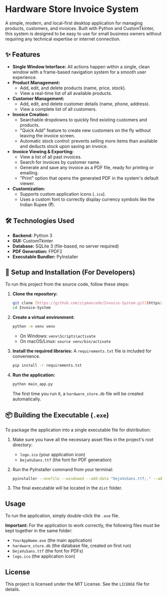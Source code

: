 # Hardware Store Invoice System

A simple, modern, and local-first desktop application for managing products, customers, and invoices. Built with Python and CustomTkinter, this system is designed to be easy to use for small business owners without requiring any technical expertise or internet connection.



## ✨ Features

- **Single Window Interface:** All actions happen within a single, clean window with a frame-based navigation system for a smooth user experience.
- **Product Management:**
  - Add, edit, and delete products (name, price, stock).
  - View a real-time list of all available products.
- **Customer Management:**
  - Add, edit, and delete customer details (name, phone, address).
  - View a complete list of all customers.
- **Invoice Creation:**
  - Searchable dropdowns to quickly find existing customers and products.
  - "Quick Add" feature to create new customers on the fly without leaving the invoice screen.
  - Automatic stock control: prevents selling more items than available and deducts stock upon saving an invoice.
- **Invoice Viewing & Exporting:**
  - View a list of all past invoices.
  - Search for invoices by customer name.
  - Generate and save any invoice as a PDF file, ready for printing or emailing.
  - "Print" option that opens the generated PDF in the system's default viewer.
- **Customization:**
  - Supports custom application icons (`.ico`).
  - Uses a custom font to correctly display currency symbols like the Indian Rupee (₹).

## 🛠️ Technologies Used

- **Backend:** Python 3
- **GUI:** CustomTkinter
- **Database:** SQLite 3 (file-based, no server required)
- **PDF Generation:** FPDF2
- **Executable Bundler:** PyInstaller

## 🚀 Setup and Installation (For Developers)

To run this project from the source code, follow these steps:

1.  **Clone the repository:**
    ```bash
    git clone [https://github.com/ziymaxcode/Invoice-System.git](https://github.com/ziymaxcode/Invoice-System.git)
    cd Invoice-System
    ```

2.  **Create a virtual environment:**
    ```bash
    python -m venv venv
    ```
    - On Windows: `venv\Scripts\activate`
    - On macOS/Linux: `source venv/bin/activate`

3.  **Install the required libraries:**
    A `requirements.txt` file is included for convenience.
    ```bash
    pip install -r requirements.txt
    ```

4.  **Run the application:**
    ```bash
    python main_app.py
    ```
    The first time you run it, a `hardware_store.db` file will be created automatically.

## 📦 Building the Executable (`.exe`)

To package the application into a single executable file for distribution:

1.  Make sure you have all the necessary asset files in the project's root directory:
    - `logo.ico` (your application icon)
    - `DejaVuSans.ttf` (the font for PDF generation)

2.  Run the PyInstaller command from your terminal:
    ```bash
    pyinstaller --onefile --windowed --add-data "DejaVuSans.ttf;." --add-data "logo.ico;." main_app.py
    ```

3.  The final executable will be located in the `dist` folder.

## Usage

To run the application, simply double-click the `.exe` file.

**Important:** For the application to work correctly, the following files must be kept together in the same folder:
- `YourAppName.exe` (the main application)
- `hardware_store.db` (the database file, created on first run)
- `DejaVuSans.ttf` (the font for PDFs)
- `logo.ico` (the application icon)

## License

This project is licensed under the MIT License. See the `LICENSE` file for details.
